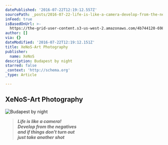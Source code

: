 ```yaml
---
datePublished: '2016-07-22T12:19:12.557Z'
sourcePath: _posts/2016-07-22-life-is-like-a-camera-develop-from-the-negatives-and-if-t.md
inFeed: true
isBasedOnUrl: >-
  https://the-grid-user-content.s3-us-west-2.amazonaws.com/4b744120-698c-455c-8ac5-85fc0a5ab275.jpg
author: []
via: {}
dateModified: '2016-07-22T12:19:12.151Z'
title: XeNoS-Art Photography
publisher:
  name: XeNoS
description: Budapest by night
starred: false
_context: 'http://schema.org'
_type: Article

---
```

## XeNoS-Art Photography
![Budapest by night](https://the-grid-user-content.s3-us-west-2.amazonaws.com/4b744120-698c-455c-8ac5-85fc0a5ab275.jpg)

> _**Life is like a camera!   
> Develop from the negatives   
> and if things don't turn out   
> just take another shot**_
